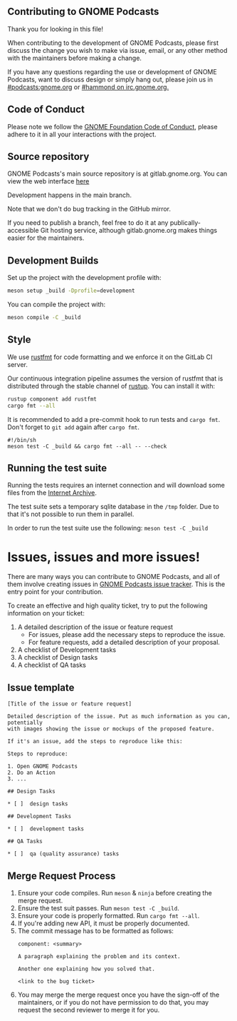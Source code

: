 ## Contributing to GNOME Podcasts

Thank you for looking in this file!

When contributing to the development of GNOME Podcasts, please first discuss the change you wish to make via issue, email, or any other method with the maintainers before making a change.

If you have any questions regarding the use or development of GNOME Podcasts,
want to discuss design or simply hang out, please join us in [#podcasts:gnome.org](https://matrix.to/#/#podcasts:gnome.org) or [#hammond on irc.gnome.org.](irc://irc.gnome.org/#hammond)

## Code of Conduct

Please note we follow the [GNOME Foundation Code of Conduct](/code-of-conduct.md), please adhere to it in all your interactions with the project.

## Source repository

GNOME Podcasts's main source repository is at gitlab.gnome.org.  You can view
the web interface [here](https://gitlab.gnome.org/World/podcasts)

Development happens in the main branch.

Note that we don't do bug tracking in the GitHub mirror.

If you need to publish a branch, feel free to do it at any
publically-accessible Git hosting service, although gitlab.gnome.org
makes things easier for the maintainers.

## Development Builds

Set up the project with the development profile with:

```sh
meson setup _build -Dprofile=development
```

You can compile the project with:


```sh
meson compile -C _build
```

## Style

We use [rustfmt](https://github.com/rust-lang-nursery/rustfmt) for code formatting and we enforce it on the GitLab CI server.

Our continuous integration pipeline assumes the version of rustfmt that is distributed through the
stable channel of [rustup](rustup.rs).  You can install it with:

```sh
rustup component add rustfmt
cargo fmt --all
 ```

It is recommended to add a pre-commit hook to run tests and `cargo fmt`.
Don't forget to `git add` again after `cargo fmt`.
```
#!/bin/sh
meson test -C _build && cargo fmt --all -- --check
```

## Running the test suite

Running the tests requires an internet connection and will download some files from the [Internet Archive](https://archive.org/).

The test suite sets a temporary sqlite database in the `/tmp` folder.
Due to that it's not possible to run them in parallel.

In order to run the test suite use the following: `meson test -C _build`

# Issues, issues and more issues!

There are many ways you can contribute to GNOME Podcasts, and all of them involve creating issues
in [GNOME Podcasts issue tracker](https://gitlab.gnome.org/World/podcasts/issues). This is the entry point for your contribution.

To create an effective and high quality ticket, try to put the following information on your
ticket:

 1. A detailed description of the issue or feature request
     - For issues, please add the necessary steps to reproduce the issue.
     - For feature requests, add a detailed description of your proposal.
 2. A checklist of Development tasks
 3. A checklist of Design tasks
 4. A checklist of QA tasks

## Issue template
```
[Title of the issue or feature request]

Detailed description of the issue. Put as much information as you can, potentially
with images showing the issue or mockups of the proposed feature.

If it's an issue, add the steps to reproduce like this:

Steps to reproduce:

1. Open GNOME Podcasts
2. Do an Action
3. ...

## Design Tasks

* [ ]  design tasks

## Development Tasks

* [ ]  development tasks

## QA Tasks

* [ ]  qa (quality assurance) tasks
```

## Merge Request Process

1. Ensure your code compiles. Run `meson` & `ninja` before creating the merge request.
2. Ensure the test suit passes. Run `meson test -C _build`.
3. Ensure your code is properly formatted. Run `cargo fmt --all`.
4. If you're adding new API, it must be properly documented.
5. The commit message has to be formatted as follows:
   ```
   component: <summary>

   A paragraph explaining the problem and its context.

   Another one explaining how you solved that.

   <link to the bug ticket>
   ```
6. You may merge the merge request once you have the sign-off of the maintainers, or if you
   do not have permission to do that, you may request the second reviewer to merge it for you.
